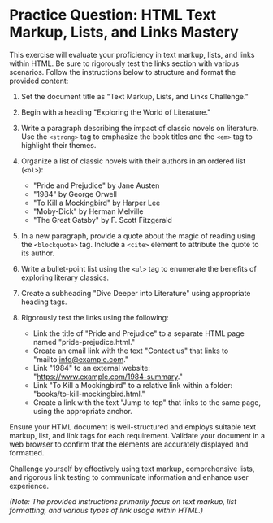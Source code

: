 # **Practice Question: HTML Text Markup, Lists, and Links Mastery**

This exercise will evaluate your proficiency in text markup, lists, and links within HTML. Be sure to rigorously test the links section with various scenarios. Follow the instructions below to structure and format the provided content:

1. Set the document title as "Text Markup, Lists, and Links Challenge."

2. Begin with a heading "Exploring the World of Literature."

3. Write a paragraph describing the impact of classic novels on literature. Use the `<strong>` tag to emphasize the book titles and the `<em>` tag to highlight their themes.

4. Organize a list of classic novels with their authors in an ordered list (`<ol>`):

   - "Pride and Prejudice" by Jane Austen
   - "1984" by George Orwell
   - "To Kill a Mockingbird" by Harper Lee
   - "Moby-Dick" by Herman Melville
   - "The Great Gatsby" by F. Scott Fitzgerald

5. In a new paragraph, provide a quote about the magic of reading using the `<blockquote>` tag. Include a `<cite>` element to attribute the quote to its author.

6. Write a bullet-point list using the `<ul>` tag to enumerate the benefits of exploring literary classics.

7. Create a subheading "Dive Deeper into Literature" using appropriate heading tags.

8. Rigorously test the links using the following:

   - Link the title of "Pride and Prejudice" to a separate HTML page named "pride-prejudice.html."
   - Create an email link with the text "Contact us" that links to "mailto:info@example.com."
   - Link "1984" to an external website: "https://www.example.com/1984-summary."
   - Link "To Kill a Mockingbird" to a relative link within a folder: "books/to-kill-mockingbird.html."
   - Create a link with the text "Jump to top" that links to the same page, using the appropriate anchor.

Ensure your HTML document is well-structured and employs suitable text markup, list, and link tags for each requirement. Validate your document in a web browser to confirm that the elements are accurately displayed and formatted.

Challenge yourself by effectively using text markup, comprehensive lists, and rigorous link testing to communicate information and enhance user experience.

_(Note: The provided instructions primarily focus on text markup, list formatting, and various types of link usage within HTML.)_
